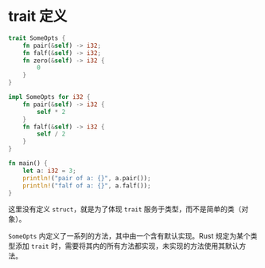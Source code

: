 # trait 定义
```rust
trait SomeOpts {
    fn pair(&self) -> i32;
    fn falf(&self) -> i32;
    fn zero(&self) -> i32 {
        0
    }
}

impl SomeOpts for i32 {
    fn pair(&self) -> i32 {
        self * 2
    }
    fn falf(&self) -> i32 {
        self / 2
    }
}

fn main() {
    let a: i32 = 3;
    println!("pair of a: {}", a.pair());
    println!("falf of a: {}", a.falf());
}
```

这里没有定义 `struct`，就是为了体现 `trait` 服务于类型，而不是简单的类（对象）。

`SomeOpts` 内定义了一系列的方法，其中由一个含有默认实现。Rust 规定为某个类型添加 `trait` 时，需要将其内的所有方法都实现，未实现的方法使用其默认方法。


